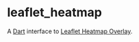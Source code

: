 # leaflet_heatmap

A [Dart](https://www.dartlang.org/) interface to
[Leaflet Heatmap Overlay](http://www.patrick-wied.at/static/heatmapjs/plugin-leaflet-layer.html).
